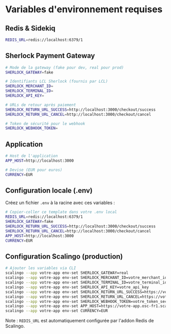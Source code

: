 # Variables d'environnement requises

## Redis & Sidekiq

```bash
REDIS_URL=redis://localhost:6379/1
```

## Sherlock Payment Gateway

```bash
# Mode de la gateway (fake pour dev, real pour prod)
SHERLOCK_GATEWAY=fake

# Identifiants LCL Sherlock (fournis par LCL)
SHERLOCK_MERCHANT_ID=
SHERLOCK_TERMINAL_ID=
SHERLOCK_API_KEY=

# URLs de retour après paiement
SHERLOCK_RETURN_URL_SUCCESS=http://localhost:3000/checkout/success
SHERLOCK_RETURN_URL_CANCEL=http://localhost:3000/checkout/cancel

# Token de sécurité pour le webhook
SHERLOCK_WEBHOOK_TOKEN=
```

## Application

```bash
# Host de l'application
APP_HOST=http://localhost:3000

# Devise (EUR pour euros)
CURRENCY=EUR
```

## Configuration locale (.env)

Créez un fichier `.env` à la racine avec ces variables :

```bash
# Copier-coller ce template dans votre .env local
REDIS_URL=redis://localhost:6379/1
SHERLOCK_GATEWAY=fake
SHERLOCK_RETURN_URL_SUCCESS=http://localhost:3000/checkout/success
SHERLOCK_RETURN_URL_CANCEL=http://localhost:3000/checkout/cancel
APP_HOST=http://localhost:3000
CURRENCY=EUR
```

## Configuration Scalingo (production)

```bash
# Ajouter les variables via CLI
scalingo --app votre-app env-set SHERLOCK_GATEWAY=real
scalingo --app votre-app env-set SHERLOCK_MERCHANT_ID=votre_merchant_id
scalingo --app votre-app env-set SHERLOCK_TERMINAL_ID=votre_terminal_id
scalingo --app votre-app env-set SHERLOCK_API_KEY=votre_api_key
scalingo --app votre-app env-set SHERLOCK_RETURN_URL_SUCCESS=https://votre-app.osc-fr1.scalingo.io/checkout/success
scalingo --app votre-app env-set SHERLOCK_RETURN_URL_CANCEL=https://votre-app.osc-fr1.scalingo.io/checkout/cancel
scalingo --app votre-app env-set SHERLOCK_WEBHOOK_TOKEN=votre_token_secret
scalingo --app votre-app env-set APP_HOST=https://votre-app.osc-fr1.scalingo.io
scalingo --app votre-app env-set CURRENCY=EUR
```

Note : `REDIS_URL` est automatiquement configurée par l'addon Redis de Scalingo.

